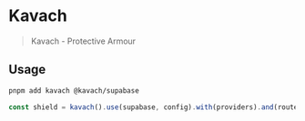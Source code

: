 # Kavach

> Kavach - Protective Armour

## Usage

```bash
pnpm add kavach @kavach/supabase
```

```js
const shield = kavach().use(supabase, config).with(providers).and(routes)
```
